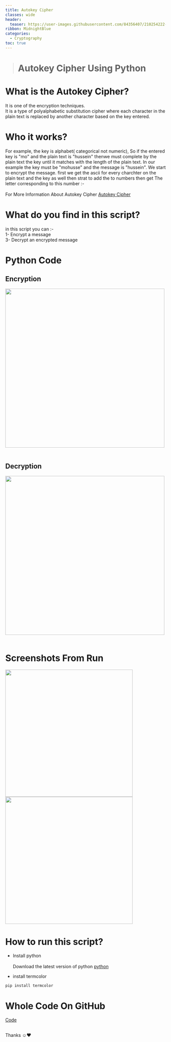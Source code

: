 ```yaml
---
title: Autokey Cipher
classes: wide
header:
  teaser: https://user-images.githubusercontent.com/84356407/210254222-4fe01950-e17e-4528-9ae5-ab0c4cab3437.jpg
ribbon: MidnightBlue
categories:
  - Cryptography
toc: true
---
```


> # Autokey Cipher Using Python

# What is the Autokey Cipher?

It is one of the encryption techniques.<br>
It is a type of polyalphabetic substitution cipher where each character in the plain text is replaced by another character based on the key entered.<br>

# Who it works?
For example, the key is alphabet( categorical not numeric), So if the entered key is "mo" and the plain text is "hussein" thenwe must complete by the plain text the key until it matches with the length of the plain text. In our example the key must be "mohusse" and the message is "hussein". We start to encrypt the message. first we get the ascii for every charchter on the plain text and the key as well then strat to add the to numbers then get The letter corresponding to this number  :-<br><br>
For More Information About Autokey Cipher [Autokey Cipher](https://www.geeksforgeeks.org/autokey-cipher-symmetric-ciphers/)

# What do you find in this script?
in this script you can :- <br>
1- Encrypt a message <br>
3- Decrypt an encrypted message<br> 

# Python Code
## Encryption 
<img src="https://user-images.githubusercontent.com/84356407/210256367-31059ed1-116a-4a50-83c1-ed712b3cfbf9.png" width="500"><br><br>
## Decryption 
<img src="https://user-images.githubusercontent.com/84356407/210256373-8557c539-691e-4404-83a1-ca841a7e85cf.png" width="500"><br><br>

# Screenshots  From Run 
<img src="https://user-images.githubusercontent.com/84356407/210256510-d0c6ff56-b7a0-4dd5-9807-75a10b4732b0.png" width="400"><br>
<img src="https://user-images.githubusercontent.com/84356407/210256395-b85dda71-cd32-43ba-ad1c-5d8a04b8d916.png" width="400"><br>


# How to run this script?
- Install python<br><br>
Download the latest version of python [python](https://www.python.org/downloads/)<br>

- install termcolor
```
pip install termcolor
```

# Whole Code On GitHub 
[Code](https://github.com/HusseinAdel7/Autokey_Cipher)<br><br>

Thanks ☺♥
